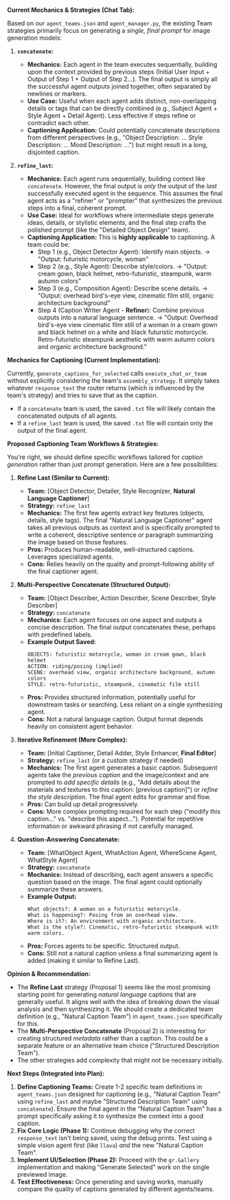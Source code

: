 **Current Mechanics & Strategies (Chat Tab):**

Based on our `agent_teams.json` and `agent_manager.py`, the existing Team strategies primarily focus on generating a *single, final prompt* for image generation models:

1.  **`concatenate`:**
    *   **Mechanics:** Each agent in the team executes sequentially, building upon the context provided by previous steps (Initial User Input + Output of Step 1 + Output of Step 2...). The final output is simply all the successful agent outputs joined together, often separated by newlines or markers.
    *   **Use Case:** Useful when each agent adds distinct, non-overlapping details or tags that can be directly combined (e.g., Subject Agent + Style Agent + Detail Agent). Less effective if steps refine or contradict each other.
    *   **Captioning Application:** Could potentially concatenate descriptions from different perspectives (e.g., "Object Description: ... Style Description: ... Mood Description: ...") but might result in a long, disjointed caption.

2.  **`refine_last`:**
    *   **Mechanics:** Each agent runs sequentially, building context like `concatenate`. However, the final output is *only* the output of the *last* successfully executed agent in the sequence. This assumes the final agent acts as a "refiner" or "prompter" that synthesizes the previous steps into a final, coherent prompt.
    *   **Use Case:** Ideal for workflows where intermediate steps generate ideas, details, or stylistic elements, and the final step crafts the polished prompt (like the "Detailed Object Design" team).
    *   **Captioning Application:** This is **highly applicable** to captioning. A team could be:
        *   Step 1 (e.g., Object Detector Agent): Identify main objects. -> "Output: futuristic motorcycle, woman"
        *   Step 2 (e.g., Style Agent): Describe style/colors. -> "Output: cream gown, black helmet, retro-futuristic, steampunk, warm autumn colors"
        *   Step 3 (e.g., Composition Agent): Describe scene details. -> "Output: overhead bird's-eye view, cinematic film still, organic architecture background"
        *   Step 4 (Caption Writer Agent - **Refiner**): Combine previous outputs into a natural language sentence. -> "Output: Overhead bird's-eye view cinematic film still of a woman in a cream gown and black helmet on a white and black futuristic motorcycle. Retro-futuristic steampunk aesthetic with warm autumn colors and organic architecture background."

**Mechanics for Captioning (Current Implementation):**

Currently, `generate_captions_for_selected` calls `execute_chat_or_team` without explicitly considering the team's `assembly_strategy`. It simply takes whatever `response_text` the router returns (which *is* influenced by the team's strategy) and tries to save that as the caption.

*   If a `concatenate` team is used, the saved `.txt` file will likely contain the concatenated outputs of all agents.
*   If a `refine_last` team is used, the saved `.txt` file will contain only the output of the final agent.

**Proposed Captioning Team Workflows & Strategies:**

You're right, we should define specific workflows tailored for *caption generation* rather than just prompt generation. Here are a few possibilities:

1.  **Refine Last (Similar to Current):**
    *   **Team:** [Object Detector, Detailer, Style Recognizer, **Natural Language Captioner**]
    *   **Strategy:** `refine_last`
    *   **Mechanics:** The first few agents extract key features (objects, details, style tags). The final "Natural Language Captioner" agent takes all previous outputs as context and is specifically prompted to write a coherent, descriptive sentence or paragraph summarizing the image based on those features.
    *   **Pros:** Produces human-readable, well-structured captions. Leverages specialized agents.
    *   **Cons:** Relies heavily on the quality and prompt-following ability of the final captioner agent.

2.  **Multi-Perspective Concatenate (Structured Output):**
    *   **Team:** [Object Describer, Action Describer, Scene Describer, Style Describer]
    *   **Strategy:** `concatenate`
    *   **Mechanics:** Each agent focuses on one aspect and outputs a concise description. The final output concatenates these, perhaps with predefined labels.
    *   **Example Output Saved:**
        ```text
        OBJECTS: futuristic motorcycle, woman in cream gown, black helmet
        ACTION: riding/posing (implied)
        SCENE: overhead view, organic architecture background, autumn colors
        STYLE: retro-futuristic, steampunk, cinematic film still
        ```
    *   **Pros:** Provides structured information, potentially useful for downstream tasks or searching. Less reliant on a single synthesizing agent.
    *   **Cons:** Not a natural language caption. Output format depends heavily on consistent agent behavior.

3.  **Iterative Refinement (More Complex):**
    *   **Team:** [Initial Captioner, Detail Adder, Style Enhancer, **Final Editor**]
    *   **Strategy:** `refine_last` (or a custom strategy if needed)
    *   **Mechanics:** The first agent generates a basic caption. Subsequent agents take the *previous caption* and the image/context and are prompted to *add specific details* (e.g., "Add details about the materials and textures to this caption: [previous caption]") or *refine the style description*. The final agent edits for grammar and flow.
    *   **Pros:** Can build up detail progressively.
    *   **Cons:** More complex prompting required for each step ("modify this caption..." vs. "describe this aspect..."). Potential for repetitive information or awkward phrasing if not carefully managed.

4.  **Question-Answering Concatenate:**
    *   **Team:** [WhatObject Agent, WhatAction Agent, WhereScene Agent, WhatStyle Agent]
    *   **Strategy:** `concatenate`
    *   **Mechanics:** Instead of describing, each agent answers a specific question based on the image. The final agent could optionally summarize these answers.
    *   **Example Output:**
        ```text
        What objects?: A woman on a futuristic motorcycle.
        What is happening?: Posing from an overhead view.
        Where is it?: An environment with organic architecture.
        What is the style?: Cinematic, retro-futuristic steampunk with warm colors.
        ```
    *   **Pros:** Forces agents to be specific. Structured output.
    *   **Cons:** Still not a natural caption unless a final summarizing agent is added (making it similar to Refine Last).

**Opinion & Recommendation:**

*   The **Refine Last** strategy (Proposal 1) seems like the most promising starting point for generating *natural language* captions that are generally useful. It aligns well with the idea of breaking down the visual analysis and then synthesizing it. We should create a dedicated team definition (e.g., "Natural Caption Team") in `agent_teams.json` specifically for this.
*   The **Multi-Perspective Concatenate** (Proposal 2) is interesting for creating structured *metadata* rather than a caption. This could be a separate feature or an alternative team choice ("Structured Description Team").
*   The other strategies add complexity that might not be necessary initially.

**Next Steps (Integrated into Plan):**

1.  **Define Captioning Teams:** Create 1-2 specific team definitions in `agent_teams.json` designed for captioning (e.g., "Natural Caption Team" using `refine_last` and maybe "Structured Description Team" using `concatenate`). Ensure the final agent in the "Natural Caption Team" has a prompt specifically asking it to synthesize the context into a good caption.
2.  **Fix Core Logic (Phase 1):** Continue debugging why the correct `response_text` isn't being saved, using the debug prints. Test using a simple vision agent first (like `llava`) *and* the new "Natural Caption Team".
3.  **Implement UI/Selection (Phase 2):** Proceed with the `gr.Gallery` implementation and making "Generate Selected" work on the single previewed image.
4.  **Test Effectiveness:** Once generating and saving works, manually compare the quality of captions generated by different agents/teams.